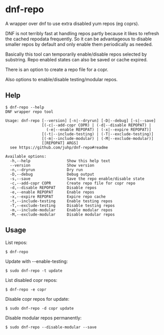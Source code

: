 # dnf-repo

A wrapper over dnf to use extra disabled yum repos (eg coprs).

DNF is not terribly fast at handling repos partly because it likes
to refresh the cached repodata frequently. So it can be advantageous
to disable smaller repos by default and only enable them periodically
as needed.

Basically this tool can temporarily enable/disable repos selected by substring.
Repo enabled states can also be saved or cache expired.

There is an option to create a repo file for a copr.

Also options to enable/disable testing/modular repos.

## Help

```shellsession
$ dnf-repo --help
DNF wrapper repo tool

Usage: dnf-repo [--version] [-n|--dryrun] [-D|--debug] [-s|--save]
                [(-c|--add-copr COPR) | (-d|--disable REPOPAT) |
                  (-e|--enable REPOPAT) | (-x|--expire REPOPAT)]
                [(-t|--include-testing) | (-T|--exclude-testing)]
                [(-m|--include-modular) | (-M|--exclude-modular)]
                [[REPOPAT] ARGS]
  see https://github.com/juhp/dnf-repo#readme

Available options:
  -h,--help                Show this help text
  --version                Show version
  -n,--dryrun              Dry run
  -D,--debug               Debug output
  -s,--save                Save the repo enable/disable state
  -c,--add-copr COPR       Create repo file for copr repo
  -d,--disable REPOPAT     Disable repos
  -e,--enable REPOPAT      Enable repos
  -x,--expire REPOPAT      Expire repo cache
  -t,--include-testing     Enable testing repos
  -T,--exclude-testing     Disable testing repos
  -m,--include-modular     Enable modular repos
  -M,--exclude-modular     Disable modular repos
```

## Usage
List repos:
```shellsession
$ dnf-repo
```

Update with --enable-testing:
```shellsession
$ sudo dnf-repo -t update
```

List disabled copr repos:
```shellsession
$ dnf-repo -e copr
```

Disable copr repos for update:
```shellsession
$ sudo dnf-repo -d copr update
```

Disable modular repos permanently:
```shellsession
$ sudo dnf-repo --disable-modular --save
```
